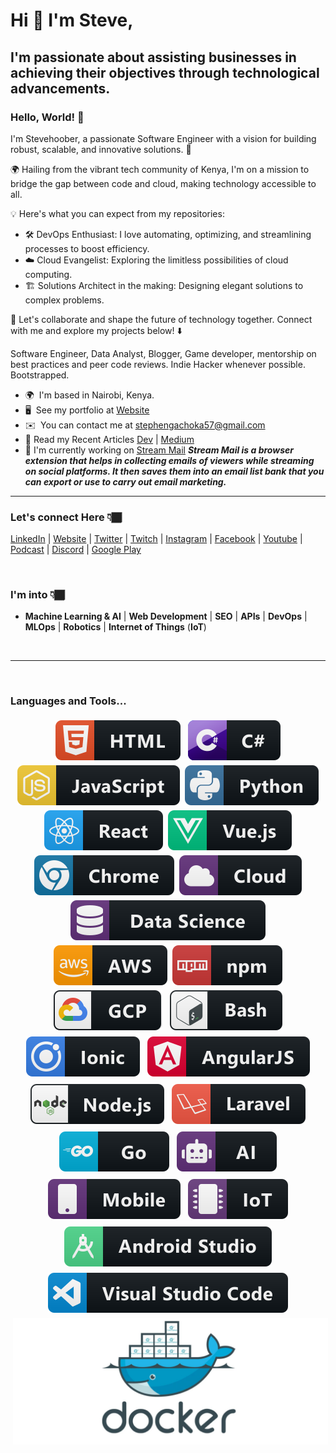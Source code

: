 Hi 👋 I'm Steve,
============================

I'm passionate about assisting businesses in achieving their objectives through technological advancements.
------------------------------

### Hello, World! 👋

I'm Stevehoober, a passionate Software Engineer with a vision for building robust, scalable, and innovative solutions. 🚀

🌍 Hailing from the vibrant tech community of Kenya, I'm on a mission to bridge the gap between code and cloud, making technology accessible to all.

💡 Here's what you can expect from my repositories:

- 🛠️ DevOps Enthusiast: I love automating, optimizing, and streamlining processes to boost efficiency.
- ☁️ Cloud Evangelist: Exploring the limitless possibilities of cloud computing.
- 🏗️ Solutions Architect in the making: Designing elegant solutions to complex problems.

🤝 Let's collaborate and shape the future of technology together. Connect with me and explore my projects below! ⬇️


Software Engineer, Data Analyst, Blogger, Game developer, mentorship on best practices and peer code reviews. Indie Hacker whenever possible. Bootstrapped.

* 🌍  I'm based in Nairobi, Kenya.
* 🖥️  See my portfolio at [Website](https://stevehoober.com/)
* ✉️   You can contact me at [stephengachoka57@gmail.com](mailto:stephengachoka57@gmail.com)
* 📖  Read my Recent Articles [Dev](https://dev.to/stevehoober254) | [Medium](https://medium.com/@stephengachoka)
* 🚀  I'm currently working on [Stream Mail](https://github.com/stevehoober254/stream-mail)
       ***Stream Mail is a browser extension that helps in collecting emails of viewers while streaming on social platforms. It then saves them into an email list bank that you can export or use to carry out email marketing.***

------------------------------

### Let's connect Here 👇🏾

[LinkedIn](https://www.linkedin.com/in/stephen-gashoka-software-engineer/) |
[Website](https://stevehoober.com/) |
[Twitter](https://twitter.com/lordsteven18) |
[Twitch](https://www.twitch.tv/stevehoober254) |
[Instagram](https://www.instagram.com/stevehoober/) |
[Facebook](https://www.facebook.com/stevehoober254/) |
[Youtube](https://www.youtube.com/channel/UCupj3Q0uLnT9s8YvPAyzvDA) |
[Podcast](https://anchor.fm/cloudaccent) |
[Discord](https://discord.gg/v4zPVGHwvz) |
[Google Play](https://play.google.com/store/apps/dev?id=4675069414572311917)

<br />


### I'm into 👇🏾
* **Machine Learning & AI** | **Web Development** | **SEO** | **APIs** | **DevOps** | **MLOps** | **Robotics** | **Internet of Things** (**IoT**)

<br />

*************

<br />

### Languages and Tools...

<p align="center">

<!-- For more icons please follow  https://github.com/MikeCodesDotNET/ColoredBadges -->

 <img src="https://raw.githubusercontent.com/8bithemant/8bithemant/master/svg/dev/languages/html.svg" alt="html" style="vertical-align:top; margin:4px">    
<img src="https://raw.githubusercontent.com/8bithemant/8bithemant/master/svg/dev/languages/csharp.svg" alt="csharp" style="vertical-align:top; margin:4px"><img src="https://raw.githubusercontent.com/8bithemant/8bithemant/master/svg/dev/languages/js.svg" alt="js" style="vertical-align:top; margin:4px"><img src="https://raw.githubusercontent.com/8bithemant/8bithemant/master/svg/dev/languages/python.svg" alt="python" style="vertical-align:top; margin:4px"><img src="https://raw.githubusercontent.com/8bithemant/8bithemant/master/svg/dev/frameworks/react.svg" alt="react" style="vertical-align:top; margin:4px"><img src="https://raw.githubusercontent.com/8bithemant/8bithemant/master/svg/dev/frameworks/vue.svg" alt="vue" style="vertical-align:top; margin:4px"><img src="https://raw.githubusercontent.com/8bithemant/8bithemant/master/svg/dev/misc/chrome.svg" alt="chrome" style="vertical-align:top; margin:4px"><img src="https://raw.githubusercontent.com/8bithemant/8bithemant/master/svg/dev/misc/cloud.svg" alt="cloud" style="vertical-align:top; margin:4px"><img src="https://raw.githubusercontent.com/8bithemant/8bithemant/master/svg/dev/misc/datascience.svg" alt="datascience" style="vertical-align:top; margin:4px"><img src="https://raw.githubusercontent.com/8bithemant/8bithemant/master/svg/dev/services/aws.svg" alt="aws" style="vertical-align:top; margin:4px"><img src="https://raw.githubusercontent.com/8bithemant/8bithemant/master/svg/dev/services/npm.svg" alt="npm" style="vertical-align:top; margin:4px"><img src="https://raw.githubusercontent.com/8bithemant/8bithemant/master/svg/dev/services/gcp.svg" alt="gcp" style="vertical-align:top; margin:4px">
<img src="https://raw.githubusercontent.com/8bithemant/8bithemant/master/svg/dev/tools/bash.svg" alt="bash" style="vertical-align:top; margin:4px">
<img src="https://github.com/MikeCodesDotNET/ColoredBadges/blob/master/svg/dev/frameworks/ionic.svg" alt="ionic" style="vertical-align:top; margin:6px 4px">
<img src="https://github.com/MikeCodesDotNET/ColoredBadges/blob/master/svg/dev/frameworks/angular.svg" alt="angular" style="vertical-align:top; margin:6px 4px">
<img src="https://github.com/MikeCodesDotNET/ColoredBadges/blob/master/svg/dev/frameworks/nodejs.svg" alt="nodejs" style="vertical-align:top; margin:6px 4px">
<img src="https://github.com/MikeCodesDotNET/ColoredBadges/blob/master/svg/dev/frameworks/laravel.svg" alt="laravel" style="vertical-align:top; margin:6px 4px">
<img src="https://github.com/MikeCodesDotNET/ColoredBadges/blob/master/svg/dev/languages/go.svg" alt="go" style="vertical-align:top; margin:6px 4px">
<img src="https://github.com/MikeCodesDotNET/ColoredBadges/blob/master/svg/dev/misc/ai.svg" alt="ai" style="vertical-align:top; margin:6px 4px">
<img src="https://github.com/MikeCodesDotNET/ColoredBadges/blob/master/svg/dev/misc/mobile.svg" alt="mobile" style="vertical-align:top; margin:6px 4px">
<img src="https://github.com/MikeCodesDotNET/ColoredBadges/blob/master/svg/dev/misc/iot.svg" alt="iot" style="vertical-align:top; margin:6px 4px">
<img src="https://github.com/MikeCodesDotNET/ColoredBadges/blob/master/svg/dev/tools/android_studio.svg" alt="android_studio" style="vertical-align:top; margin:6px 4px">
 

<img src="https://raw.githubusercontent.com/8bithemant/8bithemant/master/svg/dev/tools/visualstudio_code.svg" alt="vscode" style="vertical-align:top; margin:4px">
<img src="./docker_codeception-07.jpg" alt="docker" style="vertical-align:top; margin:4px">
</p>





